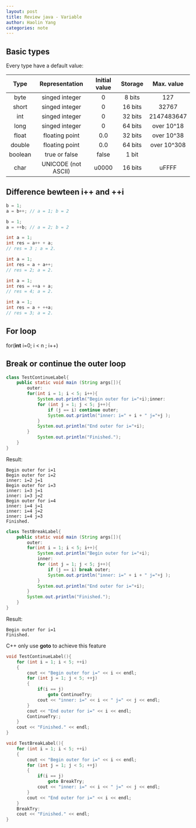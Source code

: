 ```yaml
---
layout: post
title: Review java - Variable
author: Haolin Yang
categories: note
---
```


## Basic types

Every type have a default value:

| Type | Representation | Initial value | Storage | Max. value |
| :-:  | :---:          | :---:         | :---:   | :---:      |
| byte | singed integer | 0             | 8 bits  | 127        | 
| short| singed integer | 0             | 16 bits | 32767      |
| int  | singed integer | 0             | 32 bits | 2147483647 |
| long | singed integer | 0             | 64 bits | over 10^18 |
| float| floating point | 0.0           | 32 bits | over 10^38 | 
| double| floating point | 0.0          | 64 bits | over 10^308|
| boolean| true or false | false        | 1 bit   |            | 
| char | UNICODE (not ASCII)| u0000     | 16 bits | uFFFF      | 

## Difference bewteen i++ and ++i
```java
b = 1;
a = b++; // a = 1; b = 2
```
```java
b = 1;
a = ++b; // a = 2; b = 2
```
```java
int a = 1;
int res = a++ + a;
// res = 3 ; a = 2.
```
```java
int a = 1;
int res = a + a++;
// res = 2; a = 2.
```
```java
int a = 1;
int res = ++a + a;
// res = 4; a = 2.
```
```java
int a = 1;
int res = a + ++a;
// res = 3; a = 2.
```

## For loop
for(**int** i=0; i < n ; i++)

## Break or continue the outer loop

```java
class TestContinueLabel{
    public static void main (String args[]){
        outer:
        for(int i = 1; i < 5; i++){ 
            System.out.println("Begin outer for i="+i);inner:
            for (int j = 1; j < 5; j++){
                if (j == i) continue outer; 
                System.out.println("inner: i=" + i + " j="+j );
            }
            System.out.println("End outer for i="+i);
        }
            System.out.println("Finished.");
    } 
}
```

Result:
```
Begin outer for i=1
Begin outer for i=2
inner: i=2 j=1
Begin outer for i=3
inner: i=3 j=1
inner: i=3 j=2
Begin outer for i=4
inner: i=4 j=1
inner: i=4 j=2
inner: i=4 j=3
Finished.
```

```java
class TestBreakLabel{
    public static void main (String args[]){
        outer:
        for(int i = 1; i < 5; i++){ 
            System.out.println("Begin outer for i="+i);
            inner:
            for (int j = 1; j < 5; j++){
                if (j == i) break outer; 
                System.out.println("inner: i=" + i + " j="+j );
            }
            System.out.println("End outer for i="+i);
        }
        System.out.println("Finished.");
    } 
}
```

Result:
```
Begin outer for i=1
Finished.
```

C++ only use **goto** to achieve this feature

```cpp
void TestContinueLabel(){
    for (int i = 1; i < 5; ++i)
    {
        cout << "Begin outer for i=" << i << endl;
        for (int j = 1; j < 5; ++j)
        {
            if(i == j)
                goto ContinueTry;
            cout << "inner: i=" << i << " j=" << j << endl;
        }
        cout << "End outer for i=" << i << endl;
        ContinueTry:;
    }
    cout << "Finished." << endl;
}
```

```cpp
void TestBreakLabel(){
    for (int i = 1; i < 5; ++i)
    {
        cout << "Begin outer for i=" << i << endl;
        for (int j = 1; j < 5; ++j)
        {
            if(i == j)
                goto BreakTry;
            cout << "inner: i=" << i << " j=" << j << endl;
        }
        cout << "End outer for i=" << i << endl;
    }
    BreakTry:
    cout << "Finished." << endl;
}
```

